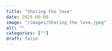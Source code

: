 ```yaml
---
title: "Sharing the love"
date: 2024-09-08
image: "/images/Sharing the love.jpeg"
alt: ""
categories: [""]
draft: false
---
```

